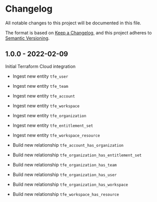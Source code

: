 # Changelog

All notable changes to this project will be documented in this file.

The format is based on [Keep a Changelog](https://keepachangelog.com/en/1.0.0/),
and this project adheres to
[Semantic Versioning](https://semver.org/spec/v2.0.0.html).

## 1.0.0 - 2022-02-09

Initial Terraform Cloud integration

- Ingest new entity `tfe_user`
- Ingest new entity `tfe_team`
- Ingest new entity `tfe_account`
- Ingest new entity `tfe_workspace`
- Ingest new entity `tfe_organization`
- Ingest new entity `tfe_entitlement_set`
- Ingest new entity `tfe_workspace_resource`

- Build new relationship `tfe_account_has_organization`
- Build new relationship `tfe_organization_has_entitlement_set`
- Build new relationship `tfe_organization_has_team`
- Build new relationship `tfe_organization_has_user`
- Build new relationship `tfe_organization_has_workspace`
- Build new relationship `tfe_workspace_has_resource`
